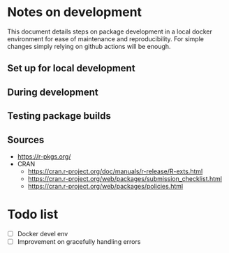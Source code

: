 # Notes on development

This document details steps on package development in a local docker environment for ease of maintenance and reproducibility.
For simple changes simply relying on github actions will be enough.

## Set up for local development

## During development

## Testing package builds

## Sources

- https://r-pkgs.org/
- CRAN
  - https://cran.r-project.org/doc/manuals/r-release/R-exts.html
  - https://cran.r-project.org/web/packages/submission_checklist.html
  - https://cran.r-project.org/web/packages/policies.html

# Todo list

- [ ] Docker devel env
- [ ] Improvement on gracefully handling errors
